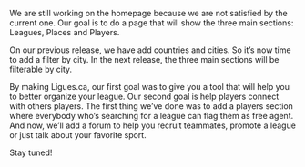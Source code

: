 We are still working on the homepage because we are not satisfied by the current one. Our goal is to do a page that will show the three main sections: Leagues, Places and Players.

On our previous release, we have add countries and cities. So it’s now time to add a filter by city. In the next release, the three main sections will be filterable by city.

By making Ligues.ca, our first goal was to give you a tool that will help you to better organize your league. Our second goal is help players connect with others players. The first thing we’ve done was to add a players section where everybody who’s searching for a league can flag them as free agent. And now, we’ll add a forum to help you recruit teammates, promote a league or just talk about your favorite sport.

Stay tuned!